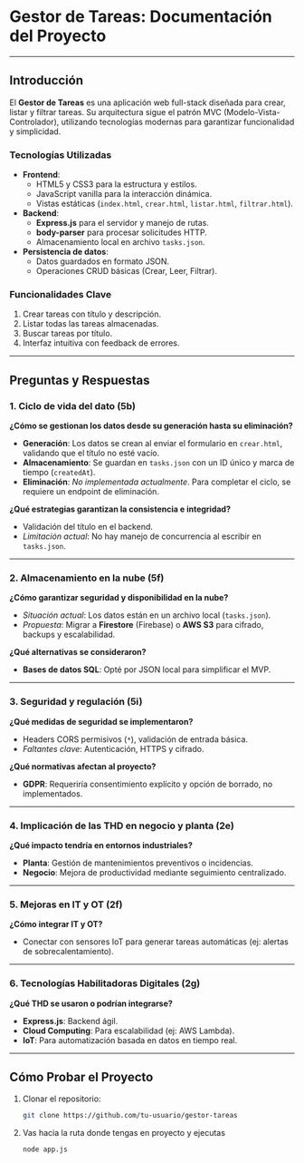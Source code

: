 # Gestor de Tareas: Documentación del Proyecto  

---

## **Introducción**  
El **Gestor de Tareas** es una aplicación web full-stack diseñada para crear, listar y filtrar tareas. Su arquitectura sigue el patrón MVC (Modelo-Vista-Controlador), utilizando tecnologías modernas para garantizar funcionalidad y simplicidad.  

### **Tecnologías Utilizadas**  
- **Frontend**:  
  - HTML5 y CSS3 para la estructura y estilos.  
  - JavaScript vanilla para la interacción dinámica.  
  - Vistas estáticas (`index.html`, `crear.html`, `listar.html`, `filtrar.html`).  
- **Backend**:  
  - **Express.js** para el servidor y manejo de rutas.  
  - **body-parser** para procesar solicitudes HTTP.  
  - Almacenamiento local en archivo `tasks.json`.  
- **Persistencia de datos**:  
  - Datos guardados en formato JSON.  
  - Operaciones CRUD básicas (Crear, Leer, Filtrar).  

### **Funcionalidades Clave**  
1. Crear tareas con título y descripción.  
2. Listar todas las tareas almacenadas.  
3. Buscar tareas por título.  
4. Interfaz intuitiva con feedback de errores.  

---

## **Preguntas y Respuestas**  

### **1. Ciclo de vida del dato (5b)**  
**¿Cómo se gestionan los datos desde su generación hasta su eliminación?**  
- **Generación**: Los datos se crean al enviar el formulario en `crear.html`, validando que el título no esté vacío.  
- **Almacenamiento**: Se guardan en `tasks.json` con un ID único y marca de tiempo (`createdAt`).  
- **Eliminación**: *No implementada actualmente*. Para completar el ciclo, se requiere un endpoint de eliminación.  

**¿Qué estrategias garantizan la consistencia e integridad?**  
- Validación del título en el backend.  
- *Limitación actual*: No hay manejo de concurrencia al escribir en `tasks.json`.  

---

### **2. Almacenamiento en la nube (5f)**  
**¿Cómo garantizar seguridad y disponibilidad en la nube?**  
- *Situación actual*: Los datos están en un archivo local (`tasks.json`).  
- *Propuesta*: Migrar a **Firestore** (Firebase) o **AWS S3** para cifrado, backups y escalabilidad.  

**¿Qué alternativas se consideraron?**  
- **Bases de datos SQL**: Opté por JSON local para simplificar el MVP.  

---

### **3. Seguridad y regulación (5i)**  
**¿Qué medidas de seguridad se implementaron?**  
- Headers CORS permisivos (`*`), validación de entrada básica.  
- *Faltantes clave*: Autenticación, HTTPS y cifrado.  

**¿Qué normativas afectan al proyecto?**  
- **GDPR**: Requeriría consentimiento explícito y opción de borrado, no implementados.  

---

### **4. Implicación de las THD en negocio y planta (2e)**  
**¿Qué impacto tendría en entornos industriales?**  
- **Planta**: Gestión de mantenimientos preventivos o incidencias.  
- **Negocio**: Mejora de productividad mediante seguimiento centralizado.  

---

### **5. Mejoras en IT y OT (2f)**  
**¿Cómo integrar IT y OT?**  
- Conectar con sensores IoT para generar tareas automáticas (ej: alertas de sobrecalentamiento).  

---

### **6. Tecnologías Habilitadoras Digitales (2g)**  
**¿Qué THD se usaron o podrían integrarse?**  
- **Express.js**: Backend ágil.  
- **Cloud Computing**: Para escalabilidad (ej: AWS Lambda).  
- **IoT**: Para automatización basada en datos en tiempo real.  

---

## **Cómo Probar el Proyecto**  
1. Clonar el repositorio:  
   ```bash  
   git clone https://github.com/tu-usuario/gestor-tareas  
    ```
2. Vas hacia la ruta donde tengas en proyecto y ejecutas
   ```bash
   node app.js
   ```

